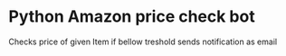 # Python Amazon price check bot
Checks price of given Item if bellow treshold sends notification as email
